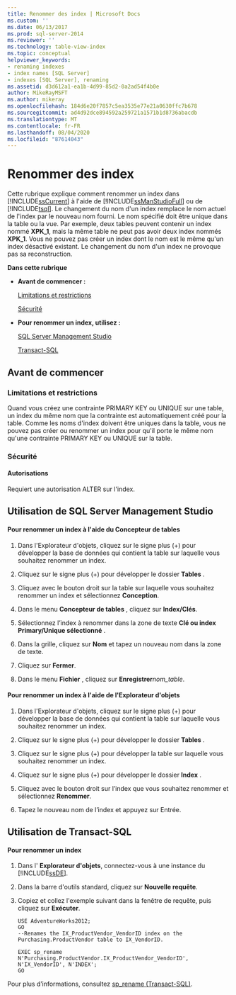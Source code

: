 ```yaml
---
title: Renommer des index | Microsoft Docs
ms.custom: ''
ms.date: 06/13/2017
ms.prod: sql-server-2014
ms.reviewer: ''
ms.technology: table-view-index
ms.topic: conceptual
helpviewer_keywords:
- renaming indexes
- index names [SQL Server]
- indexes [SQL Server], renaming
ms.assetid: d3d612a1-ea1b-4d99-85d2-0a2ad54f4b0e
author: MikeRayMSFT
ms.author: mikeray
ms.openlocfilehash: 184d6e20f7857c5ea3535e77e21a0630ffc7b678
ms.sourcegitcommit: ad4d92dce894592a259721a1571b1d8736abacdb
ms.translationtype: MT
ms.contentlocale: fr-FR
ms.lasthandoff: 08/04/2020
ms.locfileid: "87614043"
---
```

# <a name="rename-indexes"></a>Renommer des index
  Cette rubrique explique comment renommer un index dans [!INCLUDE[ssCurrent](../../includes/sscurrent-md.md)] à l'aide de [!INCLUDE[ssManStudioFull](../../includes/ssmanstudiofull-md.md)] ou de [!INCLUDE[tsql](../../includes/tsql-md.md)]. Le changement du nom d'un index remplace le nom actuel de l'index par le nouveau nom fourni. Le nom spécifié doit être unique dans la table ou la vue. Par exemple, deux tables peuvent contenir un index nommé **XPK_1**, mais la même table ne peut pas avoir deux index nommés **XPK_1**. Vous ne pouvez pas créer un index dont le nom est le même qu'un index désactivé existant. Le changement du nom d'un index ne provoque pas sa reconstruction.  
  
 **Dans cette rubrique**  
  
-   **Avant de commencer :**  
  
     [Limitations et restrictions](#Restrictions)  
  
     [Sécurité](#Security)  
  
-   **Pour renommer un index, utilisez :**  
  
     [SQL Server Management Studio](#SSMSProcedure)  
  
     [Transact-SQL](#TsqlProcedure)  
  
##  <a name="before-you-begin"></a><a name="BeforeYouBegin"></a> Avant de commencer  
  
###  <a name="limitations-and-restrictions"></a><a name="Restrictions"></a> Limitations et restrictions  
 Quand vous créez une contrainte PRIMARY KEY ou UNIQUE sur une table, un index du même nom que la contrainte est automatiquement créé pour la table. Comme les noms d'index doivent être uniques dans la table, vous ne pouvez pas créer ou renommer un index pour qu'il porte le même nom qu'une contrainte PRIMARY KEY ou UNIQUE sur la table.  
  
###  <a name="security"></a><a name="Security"></a> Sécurité  
  
####  <a name="permissions"></a><a name="Permissions"></a> Autorisations  
 Requiert une autorisation ALTER sur l'index.  
  
##  <a name="using-sql-server-management-studio"></a><a name="SSMSProcedure"></a> Utilisation de SQL Server Management Studio  
  
#### <a name="to-rename-an-index-by-using-the-table-designer"></a>Pour renommer un index à l'aide du Concepteur de tables  
  
1.  Dans l'Explorateur d'objets, cliquez sur le signe plus (+) pour développer la base de données qui contient la table sur laquelle vous souhaitez renommer un index.  
  
2.  Cliquez sur le signe plus (+) pour développer le dossier **Tables** .  
  
3.  Cliquez avec le bouton droit sur la table sur laquelle vous souhaitez renommer un index et sélectionnez **Conception**.  
  
4.  Dans le menu **Concepteur de tables** , cliquez sur **Index/Clés**.  
  
5.  Sélectionnez l’index à renommer dans la zone de texte **Clé ou index Primary/Unique sélectionné** .  
  
6.  Dans la grille, cliquez sur **Nom** et tapez un nouveau nom dans la zone de texte.  
  
7.  Cliquez sur **Fermer**.  
  
8.  Dans le menu **Fichier** , cliquez sur **Enregistrer**_nom_table_.  
  
#### <a name="to-rename-an-index-by-using-object-explorer"></a>Pour renommer un index à l'aide de l'Explorateur d'objets  
  
1.  Dans l'Explorateur d'objets, cliquez sur le signe plus (+) pour développer la base de données qui contient la table sur laquelle vous souhaitez renommer un index.  
  
2.  Cliquez sur le signe plus (+) pour développer le dossier **Tables** .  
  
3.  Cliquez sur le signe plus (+) pour développer la table sur laquelle vous souhaitez renommer un index.  
  
4.  Cliquez sur le signe plus (+) pour développer le dossier **Index** .  
  
5.  Cliquez avec le bouton droit sur l’index que vous souhaitez renommer et sélectionnez **Renommer**.  
  
6.  Tapez le nouveau nom de l’index et appuyez sur Entrée.  
  
##  <a name="using-transact-sql"></a><a name="TsqlProcedure"></a> Utilisation de Transact-SQL  
  
#### <a name="to-rename-an-index"></a>Pour renommer un index  
  
1.  Dans l' **Explorateur d'objets**, connectez-vous à une instance du [!INCLUDE[ssDE](../../includes/ssde-md.md)].  
  
2.  Dans la barre d'outils standard, cliquez sur **Nouvelle requête**.  
  
3.  Copiez et collez l'exemple suivant dans la fenêtre de requête, puis cliquez sur **Exécuter**.  
  
    ```  
    USE AdventureWorks2012;  
    GO  
    --Renames the IX_ProductVendor_VendorID index on the Purchasing.ProductVendor table to IX_VendorID.   
  
    EXEC sp_rename N'Purchasing.ProductVendor.IX_ProductVendor_VendorID', N'IX_VendorID', N'INDEX';   
    GO  
    ```  
  
 Pour plus d’informations, consultez [sp_rename &#40;Transact-SQL&#41;](/sql/relational-databases/system-stored-procedures/sp-rename-transact-sql).  
  
  
